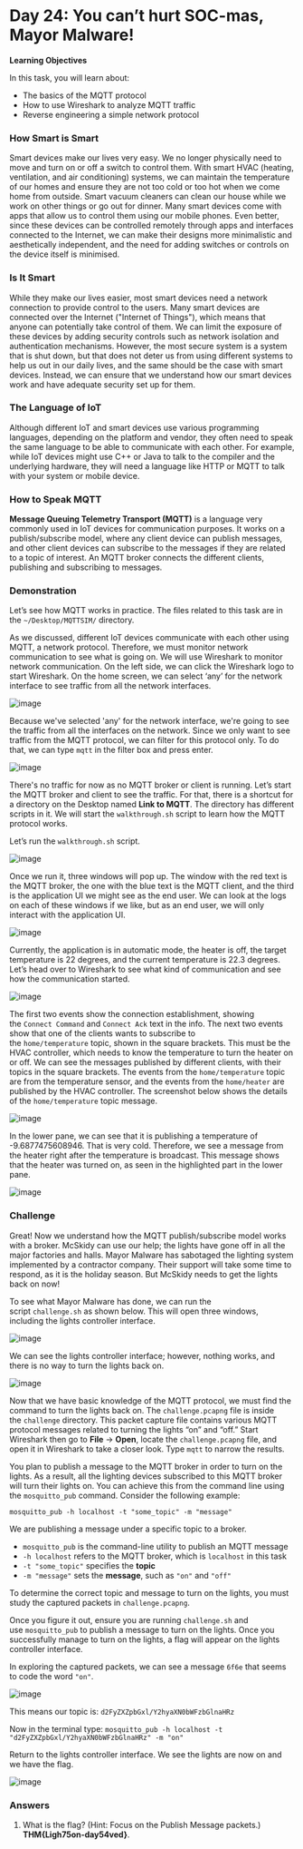 # Day 24: You can’t hurt SOC-mas, Mayor Malware!

**Learning Objectives**

In this task, you will learn about:
- The basics of the MQTT protocol
- How to use Wireshark to analyze MQTT traffic
- Reverse engineering a simple network protocol

### How Smart is Smart
Smart devices make our lives very easy. We no longer physically need to move and turn on or off a switch to control them. With smart HVAC (heating, ventilation, and air conditioning) systems, we can maintain the temperature of our homes and ensure they are not too cold or too hot when we come home from outside. Smart vacuum cleaners can clean our house while we work on other things or go out for dinner. Many smart devices come with apps that allow us to control them using our mobile phones. Even better, since these devices can be controlled remotely through apps and interfaces connected to the Internet, we can make their designs more minimalistic and aesthetically independent, and the need for adding switches or controls on the device itself is minimised.

### Is It Smart
While they make our lives easier, most smart devices need a network connection to provide control to the users. Many smart devices are connected over the Internet ("Internet of Things"), which means that anyone can potentially take control of them. We can limit the exposure of these devices by adding security controls such as network isolation and authentication mechanisms. However, the most secure system is a system that is shut down, but that does not deter us from using different systems to help us out in our daily lives, and the same should be the case with smart devices. Instead, we can ensure that we understand how our smart devices work and have adequate security set up for them.

### The Language of IoT
Although different IoT and smart devices use various programming languages, depending on the platform and vendor, they often need to speak the same language to be able to communicate with each other. For example, while IoT devices might use C++ or Java to talk to the compiler and the underlying hardware, they will need a language like HTTP or MQTT to talk with your system or mobile device.

### How to Speak MQTT
**Message Queuing Telemetry Transport (MQTT)** is a language very commonly used in IoT devices for communication purposes. It works on a publish/subscribe model, where any client device can publish messages, and other client devices can subscribe to the messages if they are related to a topic of interest. An MQTT broker connects the different clients, publishing and subscribing to messages.

### Demonstration
Let’s see how MQTT works in practice. The files related to this task are in the `~/Desktop/MQTTSIM/` directory.

As we discussed, different IoT devices communicate with each other using MQTT, a network protocol. Therefore, we must monitor network communication to see what is going on. We will use Wireshark to monitor network communication. On the left side, we can click the Wireshark logo to start Wireshark. On the home screen, we can select ‘any’ for the network interface to see traffic from all the network interfaces.

![image](https://github.com/user-attachments/assets/12dedd92-8a0a-41ae-976f-1af56e3d967a)

Because we've selected 'any' for the network interface, we're going to see the traffic from all the interfaces on the network. Since we only want to see traffic from the MQTT protocol, we can filter for this protocol only. To do that, we can type `mqtt` in the filter box and press enter.

![image](https://github.com/user-attachments/assets/f2d4c42b-6f07-41fd-877f-168e5c841c7a)

There's no traffic for now as no MQTT broker or client is running. Let’s start the MQTT broker and client to see the traffic. For that, there is a shortcut for a directory on the Desktop named **Link to MQTT**. The directory has different scripts in it. We will start the `walkthrough.sh` script to learn how the MQTT protocol works. 

Let’s run the `walkthrough.sh` script.

![image](https://github.com/user-attachments/assets/8c8688a2-7456-4733-98f8-c8be618c2f0b)

Once we run it, three windows will pop up. The window with the red text is the MQTT broker, the one with the blue text is the MQTT client, and the third is the application UI we might see as the end user. We can look at the logs on each of these windows if we like, but as an end user, we will only interact with the application UI.

![image](https://github.com/user-attachments/assets/30f686f2-0720-443d-a893-5a48ebc09b91)

Currently, the application is in automatic mode, the heater is off, the target temperature is 22 degrees, and the current temperature is 22.3 degrees. Let’s head over to Wireshark to see what kind of communication and see how the communication started.

![image](https://github.com/user-attachments/assets/d285ee72-2f7d-4399-a3e4-567349ef7f30)

The first two events show the connection establishment, showing the `Connect Command` and `Connect Ack` text in the info. The next two events show that one of the clients wants to subscribe to the `home/temperature` topic, shown in the square brackets. This must be the HVAC controller, which needs to know the temperature to turn the heater on or off. We can see the messages published by different clients, with their topics in the square brackets. The events from the `home/temperature` topic are from the temperature sensor, and the events from the `home/heater` are published by the HVAC controller. The screenshot below shows the details of the `home/temperature` topic message.

![image](https://github.com/user-attachments/assets/a8c1697d-f41f-4677-964f-4cd4fae3224f)

In the lower pane, we can see that it is publishing a temperature of -9.6877475608946. That is very cold. Therefore, we see a message from the heater right after the temperature is broadcast. This message shows that the heater was turned on, as seen in the highlighted part in the lower pane.

![image](https://github.com/user-attachments/assets/2979bf03-9e52-4ba6-9a1a-2ea6f8d2a923)

### Challenge
Great! Now we understand how the MQTT publish/subscribe model works with a broker. McSkidy can use our help; the lights have gone off in all the major factories and halls. Mayor Malware has sabotaged the lighting system implemented by a contractor company. Their support will take some time to respond, as it is the holiday season. But McSkidy needs to get the lights back on now!

To see what Mayor Malware has done, we can run the script `challenge.sh` as shown below. This will open three windows, including the lights controller interface.

![image](https://github.com/user-attachments/assets/38e3ac20-b0df-490a-accf-8e8ae298a67a)

We can see the lights controller interface; however, nothing works, and there is no way to turn the lights back on.

![image](https://github.com/user-attachments/assets/c315aee6-a3a8-4821-8a4a-b7510038c280)

Now that we have basic knowledge of the MQTT protocol, we must find the command to turn the lights back on. The `challenge.pcapng` file is inside the `challenge` directory. This packet capture file contains various MQTT protocol messages related to turning the lights “on” and “off.” Start Wireshark then go to **File** -> **Open**, locate the `challenge.pcapng` file, and open it in Wireshark to take a closer look.  Type `mqtt` to narrow the results.

You plan to publish a message to the MQTT broker in order to turn on the lights. As a result, all the lighting devices subscribed to this MQTT broker will turn their lights on. You can achieve this from the command line using the `mosquitto_pub` command. Consider the following example:

`mosquitto_pub -h localhost -t "some_topic" -m "message"`

We are publishing a message under a specific topic to a broker.

- `mosquitto_pub` is the command-line utility to publish an MQTT message
- `-h localhost` refers to the MQTT broker, which is `localhost` in this task
- `-t "some_topic"` specifies the **topic**
- `-m "message"` sets the **message**, such as `"on"` and `"off"`

To determine the correct topic and message to turn on the lights, you must study the captured packets in `challenge.pcapng`.

Once you figure it out, ensure you are running `challenge.sh` and use `mosquitto_pub` to publish a message to turn on the lights. Once you successfully manage to turn on the lights, a flag will appear on the lights controller interface.

In exploring the captured packets, we can see a message `6f6e` that seems to code the word `"on"`.

![image](https://github.com/user-attachments/assets/b86be695-0dcd-4765-8fdd-d44bd955497d)

This means our topic is: `d2FyZXZpbGxl/Y2hyaXN0bWFzbGlnaHRz`

Now in the terminal type:
`mosquitto_pub -h localhost -t "d2FyZXZpbGxl/Y2hyaXN0bWFzbGlnaHRz" -m "on"`

Return to the lights controller interface. We see the lights are now on and we have the flag.

![image](https://github.com/user-attachments/assets/e9d1bd46-02e3-4b68-ba0d-c8004d796a47)

### Answers
1. What is the flag? (Hint: Focus on the Publish Message packets.) **THM{Ligh75on-day54ved}**.

